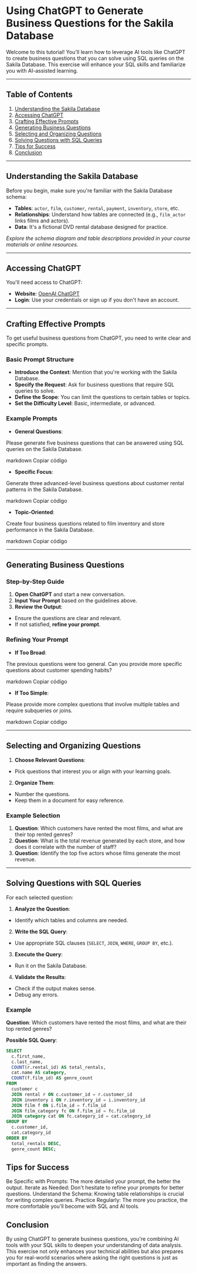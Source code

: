 # Using ChatGPT to Generate Business Questions for the Sakila Database

Welcome to this tutorial! You'll learn how to leverage AI tools like ChatGPT to create business questions that you can solve using SQL queries on the Sakila Database. This exercise will enhance your SQL skills and familiarize you with AI-assisted learning.

---

## Table of Contents

1. [Understanding the Sakila Database](#understanding-the-sakila-database)
2. [Accessing ChatGPT](#accessing-chatgpt)
3. [Crafting Effective Prompts](#crafting-effective-prompts)
4. [Generating Business Questions](#generating-business-questions)
5. [Selecting and Organizing Questions](#selecting-and-organizing-questions)
6. [Solving Questions with SQL Queries](#solving-questions-with-sql-queries)
7. [Tips for Success](#tips-for-success)
8. [Conclusion](#conclusion)

---

## Understanding the Sakila Database

Before you begin, make sure you're familiar with the Sakila Database schema:

- **Tables**: `actor`, `film`, `customer`, `rental`, `payment`, `inventory`, `store`, etc.
- **Relationships**: Understand how tables are connected (e.g., `film_actor` links films and actors).
- **Data**: It's a fictional DVD rental database designed for practice.

*Explore the schema diagram and table descriptions provided in your course materials or online resources.*

---

## Accessing ChatGPT

You'll need access to ChatGPT:

- **Website**: [OpenAI ChatGPT](https://chat.openai.com/)
- **Login**: Use your credentials or sign up if you don't have an account.

---

## Crafting Effective Prompts

To get useful business questions from ChatGPT, you need to write clear and specific prompts.

### Basic Prompt Structure

- **Introduce the Context**: Mention that you're working with the Sakila Database.
- **Specify the Request**: Ask for business questions that require SQL queries to solve.
- **Define the Scope**: You can limit the questions to certain tables or topics.
- **Set the Difficulty Level**: Basic, intermediate, or advanced.

### Example Prompts

- **General Questions**:

Please generate five business questions that can be answered using SQL queries on the Sakila Database.

markdown
Copiar código

- **Specific Focus**:

Generate three advanced-level business questions about customer rental patterns in the Sakila Database.

markdown
Copiar código

- **Topic-Oriented**:

Create four business questions related to film inventory and store performance in the Sakila Database.

markdown
Copiar código

---

## Generating Business Questions

### Step-by-Step Guide

1. **Open ChatGPT** and start a new conversation.
2. **Input Your Prompt** based on the guidelines above.
3. **Review the Output**:
 - Ensure the questions are clear and relevant.
 - If not satisfied, **refine your prompt**.

### Refining Your Prompt

- **If Too Broad**:

The previous questions were too general. Can you provide more specific questions about customer spending habits?

markdown
Copiar código

- **If Too Simple**:

Please provide more complex questions that involve multiple tables and require subqueries or joins.

markdown
Copiar código

---

## Selecting and Organizing Questions

1. **Choose Relevant Questions**:
 - Pick questions that interest you or align with your learning goals.
2. **Organize Them**:
 - Number the questions.
 - Keep them in a document for easy reference.

### Example Selection

1. **Question**: Which customers have rented the most films, and what are their top rented genres?
2. **Question**: What is the total revenue generated by each store, and how does it correlate with the number of staff?
3. **Question**: Identify the top five actors whose films generate the most revenue.

---

## Solving Questions with SQL Queries

For each selected question:

1. **Analyze the Question**:
 - Identify which tables and columns are needed.
2. **Write the SQL Query**:
 - Use appropriate SQL clauses (`SELECT`, `JOIN`, `WHERE`, `GROUP BY`, etc.).
3. **Execute the Query**:
 - Run it on the Sakila Database.
4. **Validate the Results**:
 - Check if the output makes sense.
 - Debug any errors.

### Example

**Question**: Which customers have rented the most films, and what are their top rented genres?

**Possible SQL Query**:

```sql
SELECT
  c.first_name,
  c.last_name,
  COUNT(r.rental_id) AS total_rentals,
  cat.name AS category,
  COUNT(f.film_id) AS genre_count
FROM
  customer c
  JOIN rental r ON c.customer_id = r.customer_id
  JOIN inventory i ON r.inventory_id = i.inventory_id
  JOIN film f ON i.film_id = f.film_id
  JOIN film_category fc ON f.film_id = fc.film_id
  JOIN category cat ON fc.category_id = cat.category_id
GROUP BY
  c.customer_id,
  cat.category_id
ORDER BY
  total_rentals DESC,
  genre_count DESC;
```
## Tips for Success
Be Specific with Prompts: The more detailed your prompt, the better the output.
Iterate as Needed: Don't hesitate to refine your prompts for better questions.
Understand the Schema: Knowing table relationships is crucial for writing complex queries.
Practice Regularly: The more you practice, the more comfortable you'll become with SQL and AI tools.

## Conclusion
By using ChatGPT to generate business questions, you're combining AI tools with your SQL skills to deepen your understanding of data analysis. This exercise not only enhances your technical abilities but also prepares you for real-world scenarios where asking the right questions is just as important as finding the answers.

